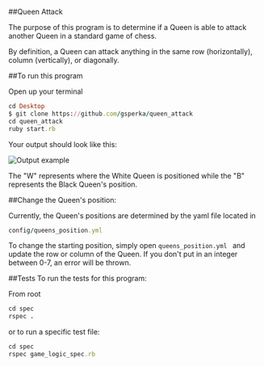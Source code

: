 ##Queen Attack

The purpose of this program is to determine if a Queen is able to attack another Queen in a standard game of chess.

By definition, a Queen can attack anything in the same row (horizontally), column (vertically), or diagonally.

##To run this program

Open up your terminal
```ruby
cd Desktop
$ git clone https://github.com/gsperka/queen_attack
cd queen_attack
ruby start.rb
```
Your output should look like this:

![Output example](http://i.imgur.com/btla7Kj.png)

The "W" represents where the White Queen is positioned while the "B" represents the Black Queen's position.

##Change the Queen's position:

Currently, the Queen's positions are determined by the yaml file located in 
```ruby 
config/queens_position.yml
```

To change the starting position, simply open 
```queens_position.yml ``` and update the row or column of the Queen. 
If you don't put in an integer between 0-7, an error will be thrown.


##Tests
To run the tests for this program:

From root
```ruby
cd spec
rspec .
```

or to run a specific test file:

```ruby
cd spec
rspec game_logic_spec.rb
```
